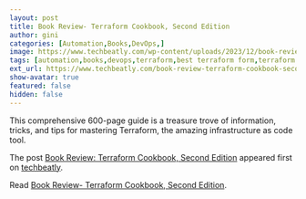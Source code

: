 ```yaml
---
layout: post
title: Book Review- Terraform Cookbook, Second Edition
author: gini
categories: [Automation,Books,DevOps,]
image: https://www.techbeatly.com/wp-content/uploads/2023/12/book-review-terraform-cookbook-second-edition-1024x632.jpg
tags: [automation,books,devops,terraform,best terraform form,terraform book review,terraform cookbook,terraform cookbook review,]
ext_url: https://www.techbeatly.com/book-review-terraform-cookbook-second-edition/
show-avatar: true
featured: false
hidden: false
---
```


<p>This comprehensive 600-page guide is a treasure trove of information, tricks, and tips for mastering Terraform, the amazing infrastructure as code tool.</p>
<p>The post <a href="https://www.techbeatly.com/book-review-terraform-cookbook-second-edition/">Book Review: Terraform Cookbook, Second Edition</a> appeared first on <a href="https://www.techbeatly.com">techbeatly</a>.</p>

Read [Book Review- Terraform Cookbook, Second Edition](https://www.techbeatly.com/book-review-terraform-cookbook-second-edition/).